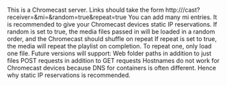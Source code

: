 This is a Chromecast server.
Links should take the form http://<This Server>/cast?receiver=<Chromecast Device IP>&mi=<Path To Media>&random=true&repeat=true
You can add many mi entries.
It is recommended to give your Chromecast devices static IP reservations.
If random is set to true, the media files passed in will be loaded in a random order, and the Chromecast should shuffle on repeat
If repeat is set to true, the media will repeat the playlist on completion. To repeat one, only load one file.
Future versions will support:
	Web folder paths in addition to just files
	POST requests in addition to GET requests
Hostnames do not work for Chromecast devices because DNS for containers is often different.
Hence why static IP reservations is recommended.
